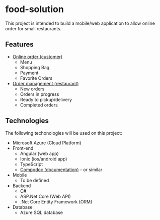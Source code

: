 # food-solution
This project is intended to build a mobile/web application to allow online order for small restaurants.

## Features
- [Online order (customer)](features/online-order.md)
  - Menu
  - Shopping Bag
  - Payment
  - Favorite Orders
- [Order management (restaurant)](features/order-management.md)
  - New orders
  - Orders in progress
  - Ready to pickup/delivery
  - Completed orders

## Technologies
The following techonologies will be used on this project:
- Microsoft Azure (Cloud Platform)
- Front-end
  - Angular (web app)
  - Ionic (ios/android app)
  - TypeScript
  - [Compodoc (documentation)](https://compodoc.app) - or similar
- Mobile
  - To be defined
- Backend
  - C#
  - ASP.Net Core (Web API)
  - .Net Core Entity Framework (ORM)
- Database
  - Azure SQL database


